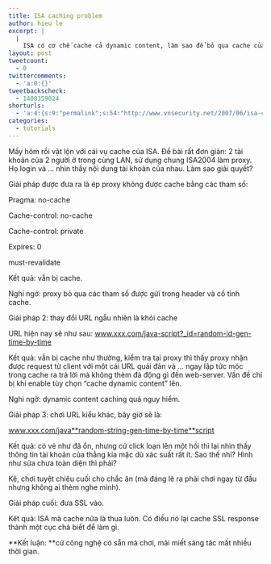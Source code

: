 ```yaml
---
title: ISA caching problem
author: hieu le
excerpt: |
  |
    ISA có cơ chế cache cả dynamic content, làm sao để bỏ qua cache của ISA đây?
layout: post
tweetcount:
  - 0
twittercomments:
  - 'a:0:{}'
tweetbackscheck:
  - 1408359024
shorturls:
  - 'a:4:{s:9:"permalink";s:54:"http://www.vnsecurity.net/2007/06/isa-caching-problem/";s:7:"tinyurl";s:26:"http://tinyurl.com/ydaqwbk";s:4:"isgd";s:18:"http://is.gd/aOudL";s:5:"bitly";s:0:"";}'
categories:
  - tutorials
---
```

Mấy hôm rồi vật lộn với cái vụ cache của ISA. Đề bài rất đơn giản: 2 tài khoản của 2 người ở trong cùng LAN, sử dụng chung ISA2004 làm proxy. Họ login và &#8230; nhìn thấy nội dung tài khoản của nhau. Làm sao giải quyết?

Giải pháp được đưa ra là ép proxy không được cache bằng các tham số:

Pragma: no-cache

Cache-control: no-cache

Cache-control: private

Expires: 0

must-revalidate

Kết quả: vẫn bị cache.

Nghi ngờ: proxy bỏ qua các tham số được gửi trong header và cố tình cache.

Giải pháp 2: thay đổi URL ngẫu nhiên là khỏi cache

URL hiện nay sẽ như sau: www.xxx.com/java-script?_id=random-id-gen-time-by-time

Kết quả: vẫn bị cache như thường, kiểm tra tại proxy thì thấy proxy nhận được request từ client với môt cái URL quái đản và &#8230; ngay lập tức móc trong cache ra trả lời mà không thèm đả động gì đến web-server. Vấn đề chỉ bị khi enable tùy chọn &#8220;cache dynamic content&#8221; lên. 

Nghi ngờ: dynamic content caching quá nguy hiểm.

Giải pháp 3: chơi URL kiểu khác, bây giờ sẽ là:

www.xxx.com/java**random-string-gen-time-by-time**script

Kết quả: có vẻ như đã ổn, nhưng cứ click loạn lên một hồi thì lại nhìn thấy thông tin tài khoản của thằng kia mặc dù xác suất rất ít. Sao thế nhỉ? Hình như sửa chưa toàn diện thì phải? 

Kệ, chơi tuyệt chiêu cuối cho chắc ăn (mà đáng lẽ ra phải chơi ngay từ đầu nhưng không ai thèm nghe mình).

Giải pháp cuối: đưa SSL vào.

Kêt quả: ISA mà cache nữa là thua luôn. Có điều nó lại cache SSL response thành một cục chả biết để làm gì.

**Kết luận: **cứ công nghệ có sẵn mà chơi, mải miết sáng tác mất nhiều thời gian.